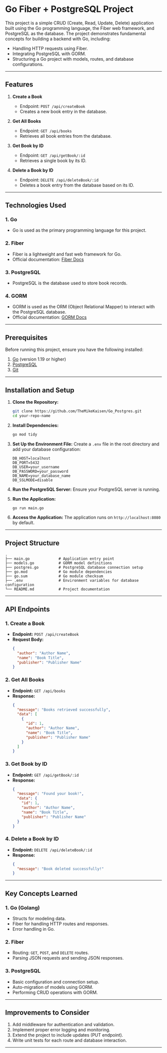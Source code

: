 # Go Fiber + PostgreSQL Project

This project is a simple CRUD (Create, Read, Update, Delete) application built using the Go programming language, the Fiber web framework, and PostgreSQL as the database. The project demonstrates fundamental concepts for building a backend with Go, including:

- Handling HTTP requests using Fiber.
- Integrating PostgreSQL with GORM.
- Structuring a Go project with models, routes, and database configurations.

---

## Features

1. **Create a Book**
   - Endpoint: `POST /api/createBook`
   - Creates a new book entry in the database.

2. **Get All Books**
   - Endpoint: `GET /api/books`
   - Retrieves all book entries from the database.

3. **Get Book by ID**
   - Endpoint: `GET /api/getBook/:id`
   - Retrieves a single book by its ID.

4. **Delete a Book by ID**
   - Endpoint: `DELETE /api/deleteBook/:id`
   - Deletes a book entry from the database based on its ID.

---

## Technologies Used

### 1. **Go**
   - Go is used as the primary programming language for this project.

### 2. **Fiber**
   - Fiber is a lightweight and fast web framework for Go.
   - Official documentation: [Fiber Docs](https://gofiber.io/)

### 3. **PostgreSQL**
   - PostgreSQL is the database used to store book records.

### 4. **GORM**
   - GORM is used as the ORM (Object Relational Mapper) to interact with the PostgreSQL database.
   - Official documentation: [GORM Docs](https://gorm.io/)

---

## Prerequisites

Before running this project, ensure you have the following installed:

1. [Go](https://golang.org/) (version 1.19 or higher)
2. [PostgreSQL](https://www.postgresql.org/)
3. [Git](https://git-scm.com/)

---

## Installation and Setup

1. **Clone the Repository:**
   ```bash
   git clone https://github.com/TheMikeKaisen/Go_Postgres.git
   cd your-repo-name
   ```

2. **Install Dependencies:**
   ```bash
   go mod tidy
   ```

3. **Set Up the Environment File:**
   Create a `.env` file in the root directory and add your database configuration:
   ```env
   DB_HOST=localhost
   DB_PORT=5432
   DB_USER=your_username
   DB_PASSWORD=your_password
   DB_NAME=your_database_name
   DB_SSLMODE=disable
   ```

4. **Run the PostgreSQL Server:**
   Ensure your PostgreSQL server is running.

5. **Run the Application:**
   ```bash
   go run main.go
   ```

6. **Access the Application:**
   The application runs on `http://localhost:8080` by default.

---

## Project Structure

```plaintext
.
├── main.go             # Application entry point
├── models.go           # GORM model definitions
├── postgres.go         # PostgreSQL database connection setup
├── go.mod              # Go module dependencies
├── go.sum              # Go module checksum
├── .env                # Environment variables for database configuration
└── README.md           # Project documentation
```

---

## API Endpoints

### 1. **Create a Book**
   - **Endpoint:** `POST /api/createBook`
   - **Request Body:**
     ```json
     {
       "author": "Author Name",
       "name": "Book Title",
       "publisher": "Publisher Name"
     }
     ```

### 2. **Get All Books**
   - **Endpoint:** `GET /api/books`
   - **Response:**
     ```json
     {
       "message": "Books retrieved successfully",
       "data": [
         {
           "id": 1,
           "author": "Author Name",
           "name": "Book Title",
           "publisher": "Publisher Name"
         }
       ]
     }
     ```

### 3. **Get Book by ID**
   - **Endpoint:** `GET /api/getBook/:id`
   - **Response:**
     ```json
     {
       "message": "Found your book!",
       "data": {
         "id": 1,
         "author": "Author Name",
         "name": "Book Title",
         "publisher": "Publisher Name"
       }
     }
     ```

### 4. **Delete a Book by ID**
   - **Endpoint:** `DELETE /api/deleteBook/:id`
   - **Response:**
     ```json
     {
       "message": "Book deleted successfully!"
     }
     ```

---

## Key Concepts Learned

### 1. **Go (Golang)**
   - Structs for modeling data.
   - Fiber for handling HTTP routes and responses.
   - Error handling in Go.

### 2. **Fiber**
   - Routing: `GET`, `POST`, and `DELETE` routes.
   - Parsing JSON requests and sending JSON responses.

### 3. **PostgreSQL**
   - Basic configuration and connection setup.
   - Auto-migration of models using GORM.
   - Performing CRUD operations with GORM.

---

## Improvements to Consider

1. Add middleware for authentication and validation.
2. Implement proper error logging and monitoring.
3. Extend the project to include updates (PUT endpoint).
4. Write unit tests for each route and database interaction.

---

